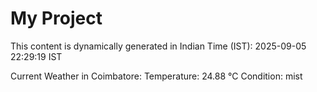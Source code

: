 # My Project

This content is dynamically generated in Indian Time (IST): 2025-09-05 22:29:19 IST


Current Weather in Coimbatore:
Temperature: 24.88 °C
Condition: mist
